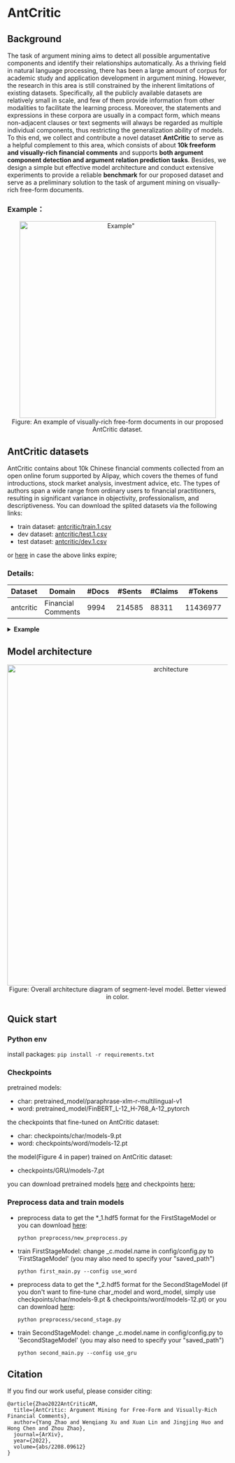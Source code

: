 # AntCritic
## Background
The task of argument mining aims to detect all possible argumentative components and identify their relationships 
automatically. As a thriving field in natural language processing, there has been a large amount of corpus for 
academic study and application development in argument mining. However, the research in this area is still 
constrained by the inherent limitations of existing datasets. Specifically, all the publicly available 
datasets are relatively small in scale, and few of them provide information from other modalities to facilitate 
the learning process. Moreover, the statements and expressions in these corpora are usually in a compact form, 
which means non-adjacent clauses or text segments will always be regarded as multiple individual components, 
thus restricting the generalization ability of models. To this end, we collect and contribute a novel dataset 
**AntCritic** to serve as a helpful complement to this area, which consists of about **10k freeform and visually-rich 
financial comments** and supports **both argument component detection and argument relation prediction tasks**. 
Besides, we design a simple but effective model architecture and conduct extensive experiments to provide 
a reliable **benchmark** for our proposed dataset and serve as a preliminary solution to the task of argument mining 
on visually-rich free-form documents.

### Example：

<p align="center">
<img width="449" alt=Example" src="https://user-images.githubusercontent.com/113573331/207008116-d539090e-7925-41d1-8ebf-6dcfdbaea658.png">
<br /> Figure: An example of visually-rich free-form documents in our proposed AntCritic dataset.
</p>


## AntCritic datasets
<p>
AntCritic contains about 10k Chinese financial comments collected from an open online forum supported by Alipay, 
which covers the themes of fund introductions, stock market analysis, investment advice, etc. The types of authors 
span a wide range from ordinary users to financial practitioners, resulting in significant variance in objectivity, 
professionalism, and descriptiveness. You can download the splited datasets via the following links:
</p>

* train dataset: [antcritic/train.1.csv](https://tianchi.aliyun.com/dataset/142920)
* dev dataset: [antcritic/test.1.csv](https://tianchi.aliyun.com/dataset/142920)
* test dataset: [antcritic/dev.1.csv](https://tianchi.aliyun.com/dataset/142920)

or [here](https://drive.google.com/file/d/1WW_S5ZNCsRCjca4ud2NYfBrBrwAxt0cp/view?usp=sharing) in case the above links expire;

### Details:

  | Dataset                 | Domain | #Docs       | #Sents | #Claims | #Tokens   | Unit | Relation?| Modal | Lang|
  |--------------------|--------|---------|----------|-----------|-----------|---------|---------|---------|---------|
  | antcritic                | Financial Comments | 9994  | 214585 | 88311   | 11436977 | Segment    | Yes | Text&HTML| Chinese|
 

  <details>
  <summary><b>Example</b></summary>
  
  | field | detail                                                                                                                                                                                                                                                                                                                                                                  | field type          | example                                                                                                                                                                                                                                                                                                                                                                                                                                                                                                                                                                                                                                                                                                                                                                                                                                                                                                                                                                                                                                                                                                                                                                                                                                                                                                                                                                                                                                                                                                                                                                                                                                                                                                                                                                                                                                                                                                                                                                                                                                                                                                                                                                                                                                                                                                                                                                                                                                                                                                                                                                                                                                                                                                                                                                                                                                                                                                                                                                                                                                                                                                                                                                                                                                                                                                                                                                                                                                                                                                                                                                                                                                                                                                                                                                                                                                                                                                                                                                                                                                                                                                                                                                          |
  |-------------------------------------------------------------------------------------------------------------------------------------------------------------------------------------------------------------------------------------------------------------------------------------------------------------------------------------------------------------------------|---------------------|----------------------------------------------------------------------------------------------------------------------------------------------------------------------------------------------------------------------------------------------------------------------------------------------------------------------------------------------------------------------------------------------------------------------------------------------------------------------------------------------------------------------------------------------------------------------------------------------------------------------------------------------------------------------------------------------------------------------------------------------------------------------------------------------------------------------------------------------------------------------------------------------------------------------------------------------------------------------------------------------------------------------------------------------------------------------------------------------------------------------------------------------------------------------------------------------------------------------------------------------------------------------------------------------------------------------------------------------------------------------------------------------------------------------------------------------------------------------------------------------------------------------------------------------------------------------------------------------------------------------------------------------------------------------------------------------------------------------------------------------------------------------------------------------------------------------------------------------------------------------------------------------------------------------------------------------------------------------------------------------------------------------------------------------------------------------------------------------------------------------------------------------------------------------------------------------------------------------------------------------------------------------------------------------------------------------------------------------------------------------------------------------------------------------------------------------------------------------------------------------------------------------------------------------------------------------------------------------------------------------------------------------------------------------------------------------------------------------------------------------------------------------------------------------------------------------------------------------------------------------------------------------------------------------------------------------------------------------------------------------------------------------------------------------------------------------------------------------------------------------------------------------------------------------------------------------------------------------------------------------------------------------------------------------------------------------------------------------------------------------------------------------------------------------------------------------------------------------------------------------------------------------------------------------------------------------------------------------------------------------------------------------------------------------------------------------------------------------------------------------------------------------------------------------------------------------------------------------------------------------------------------------------------------------------------------------------------------------------------------------------------------------------------------------------------------------------------------------------------------------------------------------------------------------------------|-------------------------------------------------------------------------------------------------------------------------------------------------------------------------------------------------------------------------------------------------------------------------------------------------------------------------------------------------------------------------------------------------------------------------------------------------------------------------------------------------------------------------------------------------------------------------------------------------------------------------------------------------------------------------------------------------------------------------------------------------------------------------------------------------------------------------------------------------------------------------------------------------------------------------------------------------------------------------------------------------------------------------------------------------------------------------------------------------------------------------------------------------------------------------------------------------------------------------------------------------------------------------------------------------------------------------------------------------------------------------------------------------------------------------------------------------------------------------------------------------------------------------------------------------------------------------------------------------------------------------------------------------------------------------------------------------------------------------------------------------------------------------------------------------------------------------------------------------------------------------------------------------------------------------------------------------------------------------------------------------------------------------------------------------------------------------------------------------------------------------------------------------------------------------------------------------------------------------------------------------------------------------------------------------------------------------------------------------------------------------------------------------------------------------------------------------------------------------------------------------------------------------------------------------------------------------------------------------------------------------------------------------------------------------------------------------------------------------------------------------------------------------------------------------------------------------------------------------------------------------------------------------------------------------------------------------------------------------------------------------------------------------------------------------------------------------------------------------------------------------------------------------------------------------------------------------------------------------------------------------------------------------------------------------------------------------------------------------------------------------------------------------------------------------------------------------------------------------------------------------------------------------------------------------------------------------------------------------------------------------------------------------------------------------------------------------------------------------------------------------------------------------------------------------------------------------------------------------------------------------------------------------------------------------------------------------------------------------------------------------------------------------------------------------------------------------------------------------------------------------------------|
  | srcs  | 原始文章                                                                                                                                                                                                                                                                                                                                                                    | string              | （1）一波行情，往大了说，都是时代的礼物，比如12年重工业见顶后，内需服务消费，代表品种消费股投资，我常说4点，社交属性、成瘾性（复购率）、产品生命力、金融属性；综合而言，为何酒是最好的品种，没有之一呢，比如社交属性，举个小例子，酒庄上最容易明白的就是关系，你说客户让我来参加一个酒局，你来不来？你肯定得来啊，这是给客户来表诚意来了，我来了，又喝多了，出丑了。我把我的面子全给放下了，这某种情况来说，就是给客户的诚意的抵押物呀。比如从低度酒到高度酒啊，可能是一个我们从熟人社会向生人社会变迁的这么一个过程，要迅速的找到这个四十度、五十度甚至六十度的东西呢，把我们的情绪顶起来。\n往后，19年缩表减税搞好资本市场，就类似美股1980，结束了漂亮50，为啥说是19年而不是20年或21年呢，觉得是疫情再放水，导致了这个周期被延后，严格点说消费周期是19年结束了。往后就制造业起来，光伏、锂电为代表的能源革命，既然也是时代礼物，那么通常三波走势，第一波先来个2-3倍，比如价格从10块干到40，然后回撤50%，然后再来一波3倍以上行情，从20干到70，然后再回落个下，然后上涨到80-100，这么完整一轮行情就结束了，龙头品种10倍。现在锂电处于第二波主升浪的末端，很多标的完成了50%回撤后的3倍以上行情了，所以我给的建议是有格局的选手，认为基本面不断刷新大家认知的，可以坚定持股，哪怕是顶部也是阶段性的或是走势复合型的，不用在意一时波动，喜欢拥抱波动的觉得不妨可以减仓。\n赣锋锂业上修业绩预告，预计上半年净利润13亿元-16亿元，同比增长730.75%-922.46%，此前预计盈利8亿元-12亿元。\n这波跟容百一起，也算给大家账户增值助力不少。\n（2）说说车载摄像头光学设备，负面的觉得摄像头这东西一直觉得没啥利润，也没啥技术含量，你说占了个认证优势吧，一般车企都要认证几家的摄像头，也不是就它一家，再说了，你汽车摄像头再多也比不上手机吧。乐观的觉得，一个汽车摄像头相当于3个手机摄像头，相关企业给自己带来的增量是明显的，另外摄像头不至于新能源车，2500w台车，每车10个，得有2.5个摄像头，跟手机也差不多了。不过甭管乐观还是负面，一个道理总是错不了的，智能万联时代，信息汲取，他需要一个入口，视觉，靠摄像头光学是最重要的来源。长期拥抱光学资产，从上游的芯片到下游的模组企业。\n（3）风电这个风电，能源行业就看运营商对折旧的容忍度，要让运营商相信可以把成本降下来，快速实现平价，但风电成本曲线与光伏不同，与产品规模效应和大型化相关，我们之前缺乏大型海工平台，然后陆地跟近海优势风力资源可开发资源不多。\n无非就是成本上，就是随着超大风机12MW以上以及漂浮式技术的出现，海上风电度电成本快速下降。\n暂时列入观察窗口！看装机能否上去，成本能否下来！\n                                                                                                                                                                                                                                                                                                                                                                                                                                                                                                                                                                                                                                                                                                                                                                                                                                                                                                                                                                                                                                                                                                                                                                                                                                                                                                                                                                                                                                                                                                                                                                                                                                                                                                                                                                                                                                                                                                                                                                                                                                                                                                                                                                                                                                                                                                                                                                                                                                                                                                                                                                                                                                                                                                                                                                                                                                                                                                                                                  |
  | sents | 分隔句子(依据标点+html标签), 从0开始标号；                                                                                                                                                                                                                                                                                                                                              | json string         | "{""0"": ""（1）"", ""1"": ""一波行情，往大了说，都是时代的礼物，比如12年重工业见顶后，内需服务消费，代表品种消费股投资，我常说4点，社交属性、成瘾性（复购率）、产品生命力、金融属性；"", ""2"": ""综合而言，为何酒是最好的品种，没有之一呢，比如社交属性，举个小例子，酒庄上最容易明白的就是关系，你说客户让我来参加一个酒局，你来不来？"", ""3"": ""你肯定得来啊，这是给客户来表诚意来了，我来了，又喝多了，出丑了。"", ""4"": ""我把我的面子全给放下了，这某种情况来说，就是给客户的诚意的抵押物呀。"", ""5"": ""比如从低度酒到高度酒啊，可能是一个我们从熟人社会向生人社会变迁的这么一个过程，要迅速的找到这个四十度、五十度甚至六十度的东西呢，把我们的情绪顶起来。"", ""6"": ""往后，19年缩表减税搞好资本市场，就类似美股1980，结束了漂亮50，为啥说是19年而不是20年或21年呢，觉得是疫情再放水，导致了这个周期被延后，严格点说消费周期是19年结束了。"", ""7"": ""往后就制造业起来，光伏、锂电为代表的能源革命，既然也是时代礼物，那么通常三波走势，第一波先来个2-3倍，比如价格从10块干到40，然后回撤50%，然后再来一波3倍以上行情，从20干到70，然后再回落个下，然后上涨到80-100，这么完整一轮行情就结束了，龙头品种10倍。"", ""8"": ""现在锂电处于第二波主升浪的末端，很多标的完成了50%回撤后的3倍以上行情了，所以我给的建议是有格局的选手，认为基本面不断刷新大家认知的，可以坚定持股，哪怕是顶部也是阶段性的或是走势复合型的，不用在意一时波动，喜欢拥抱波动的觉得不妨可以减仓。"", ""9"": ""赣锋锂业上修业绩预告，预计上半年净利润13亿元-16亿元，同比增长730.75%-922.46%，此前预计盈利8亿元-12亿元。"", ""10"": ""这波跟容百一起，也算给大家账户增值助力不少。"", ""11"": ""（2）"", ""12"": ""说说车载摄像头光学设备，负面的觉得摄像头这东西一直觉得没啥利润，也没啥技术含量，你说占了个认证优势吧，一般车企都要认证几家的摄像头，也不是就它一家，再说了，你汽车摄像头再多也比不上手机吧。"", ""13"": ""乐观的觉得，一个汽车摄像头相当于3个手机摄像头，相关企业给自己带来的增量是明显的，另外摄像头不至于新能源车，2500w台车，每车10个，得有2.5个摄像头，跟手机也差不多了。"", ""14"": ""不过甭管乐观还是负面，一个道理总是错不了的，智能万联时代，信息汲取，他需要一个入口，视觉，靠摄像头光学是最重要的来源。"", ""15"": ""长期拥抱光学资产，从上游的芯片到下游的模组企业。"", ""16"": ""（3）风电"", ""17"": ""这个风电，能源行业就看运营商对折旧的容忍度，要让运营商相信可以把成本降下来，快速实现平价，但风电成本曲线与光伏不同，与产品规模效应和大型化相关，我们之前缺乏大型海工平台，然后陆地跟近海优势风力资源可开发资源不多。"", ""18"": ""无非就是成本上，就是随着超大风机12MW以上以及漂浮式技术的出现，海上风电度电成本快速下降。"", ""19"": ""暂时列入观察窗口！"", ""20"": ""看装机能否上去，成本能否下来！""}"                                                                                                                                                                                                                                                                                                                                                                                                                                                                                                                                                                                                                                                                                                                                                                                                                                                                                                                                                                                                                                                                                                                                                                                                                                                                                                                                                                                                                                                                                                                                                                                                                                                                                                                                                                                                                                                                                                                                                                                                                                                                                                                                                                                                                                                                                                                                                                                                                                                                                                                                                                                                                                                                    |
  | tags  | a. "font-size"：字体大小，分为三类：本文最常出现的大小（0），比常见大小更大（1）， 更小（2）; <br> b. "color"：前景颜色，只要有前景颜色即为1，否则为0； <br> c. "background-color"：背景颜色，只要有背景颜色，即为1，否则为0；<br> d. "sns-small-title"：是否是小标题；<br> e. "sns-blob-tl"：是否是副标题；<br> f. "strong"：是否加粗；<br> g. "supertalk"：是否是话题标识符（#），是即为1，否则为0; <br> h. "blockquote"：是否是引用语；<br>  i. "po"：段落序号； <br> j. "pi"：段落内编号；<br> k. "h4"：是否是四级标题； | list of json string | "[{""font-size"": -1, ""color"": -1, ""background-color"": -1, ""strong"": 0, ""sns-small-title"": 0, ""sns-blob-tl"": 0, ""supertalk"": 0, ""blockquote"": 0, ""h4"": 0, ""po"": 1, ""pi"": 1}, {""font-size"": -1, ""color"": -1, ""background-color"": -1, ""strong"": 0, ""sns-small-title"": 0, ""sns-blob-tl"": 0, ""supertalk"": 0, ""blockquote"": 0, ""h4"": 0, ""po"": 2, ""pi"": 1}, {""font-size"": -1, ""color"": -1, ""background-color"": -1, ""strong"": 0, ""sns-small-title"": 0, ""sns-blob-tl"": 0, ""supertalk"": 0, ""blockquote"": 0, ""h4"": 0, ""po"": 2, ""pi"": 2}, {""font-size"": -1, ""color"": -1, ""background-color"": -1, ""strong"": 0, ""sns-small-title"": 0, ""sns-blob-tl"": 0, ""supertalk"": 0, ""blockquote"": 0, ""h4"": 0, ""po"": 2, ""pi"": 3}, {""font-size"": -1, ""color"": -1, ""background-color"": -1, ""strong"": 0, ""sns-small-title"": 0, ""sns-blob-tl"": 0, ""supertalk"": 0, ""blockquote"": 0, ""h4"": 0, ""po"": 2, ""pi"": 4}, {""font-size"": -1, ""color"": -1, ""background-color"": -1, ""strong"": 0, ""sns-small-title"": 0, ""sns-blob-tl"": 0, ""supertalk"": 0, ""blockquote"": 0, ""h4"": 0, ""po"": 2, ""pi"": 5}, {""font-size"": -1, ""color"": -1, ""background-color"": -1, ""strong"": 0, ""sns-small-title"": 0, ""sns-blob-tl"": 0, ""supertalk"": 0, ""blockquote"": 0, ""h4"": 0, ""po"": 3, ""pi"": 1}, {""font-size"": -1, ""color"": -1, ""background-color"": -1, ""strong"": 0, ""sns-small-title"": 0, ""sns-blob-tl"": 0, ""supertalk"": 0, ""blockquote"": 0, ""h4"": 0, ""po"": 3, ""pi"": 2}, {""font-size"": -1, ""color"": -1, ""background-color"": -1, ""strong"": 0, ""sns-small-title"": 0, ""sns-blob-tl"": 0, ""supertalk"": 0, ""blockquote"": 0, ""h4"": 0, ""po"": 3, ""pi"": 3}, {""font-size"": -1, ""color"": -1, ""background-color"": -1, ""strong"": 0, ""sns-small-title"": 0, ""sns-blob-tl"": 0, ""supertalk"": 0, ""blockquote"": 0, ""h4"": 0, ""po"": 4, ""pi"": 1}, {""font-size"": -1, ""color"": -1, ""background-color"": -1, ""strong"": 0, ""sns-small-title"": 0, ""sns-blob-tl"": 0, ""supertalk"": 0, ""blockquote"": 0, ""h4"": 0, ""po"": 5, ""pi"": 1}, {""font-size"": -1, ""color"": -1, ""background-color"": -1, ""strong"": 0, ""sns-small-title"": 0, ""sns-blob-tl"": 0, ""supertalk"": 0, ""blockquote"": 0, ""h4"": 0, ""po"": 6, ""pi"": 1}, {""font-size"": -1, ""color"": -1, ""background-color"": -1, ""strong"": 0, ""sns-small-title"": 0, ""sns-blob-tl"": 0, ""supertalk"": 0, ""blockquote"": 0, ""h4"": 0, ""po"": 7, ""pi"": 1}, {""font-size"": -1, ""color"": -1, ""background-color"": -1, ""strong"": 0, ""sns-small-title"": 0, ""sns-blob-tl"": 0, ""supertalk"": 0, ""blockquote"": 0, ""h4"": 0, ""po"": 7, ""pi"": 2}, {""font-size"": -1, ""color"": -1, ""background-color"": -1, ""strong"": 0, ""sns-small-title"": 0, ""sns-blob-tl"": 0, ""supertalk"": 0, ""blockquote"": 0, ""h4"": 0, ""po"": 7, ""pi"": 3}, {""font-size"": -1, ""color"": -1, ""background-color"": -1, ""strong"": 0, ""sns-small-title"": 0, ""sns-blob-tl"": 0, ""supertalk"": 0, ""blockquote"": 0, ""h4"": 0, ""po"": 7, ""pi"": 4}, {""font-size"": -1, ""color"": -1, ""background-color"": -1, ""strong"": 0, ""sns-small-title"": 0, ""sns-blob-tl"": 0, ""supertalk"": 0, ""blockquote"": 0, ""h4"": 0, ""po"": 8, ""pi"": 1}, {""font-size"": -1, ""color"": -1, ""background-color"": -1, ""strong"": 0, ""sns-small-title"": 0, ""sns-blob-tl"": 0, ""supertalk"": 0, ""blockquote"": 0, ""h4"": 0, ""po"": 9, ""pi"": 1}, {""font-size"": -1, ""color"": -1, ""background-color"": -1, ""strong"": 0, ""sns-small-title"": 0, ""sns-blob-tl"": 0, ""supertalk"": 0, ""blockquote"": 0, ""h4"": 0, ""po"": 10, ""pi"": 1}, {""font-size"": -1, ""color"": -1, ""background-color"": -1, ""strong"": 0, ""sns-small-title"": 0, ""sns-blob-tl"": 0, ""supertalk"": 0, ""blockquote"": 0, ""h4"": 0, ""po"": 11, ""pi"": 1}, {""font-size"": -1, ""color"": -1, ""background-color"": -1, ""strong"": 0, ""sns-small-title"": 0, ""sns-blob-tl"": 0, ""supertalk"": 0, ""blockquote"": 0, ""h4"": 0, ""po"": 11, ""pi"": 2}]" |
  | trgs  | 标注结果, results字段： <br> a. MajorClaim - 主论点; <br> b. Claim_{i} - 第i个子论点; <br> c.Premise_\<i>_\<j> - 第i个子论点的第j个子论据, 0<=i<=8, 0<=j<=4; 一个主论点，最多8个子论点，每个子论点最多4个论据；<br> d. relations字段: <br> &ensp;&ensp; 子论点和主论点的关系： 默认值是-1，表示不存在该关系，1是支持，0是反驳，2是有关，3是无关；<br>&ensp;&ensp; 子论点和论据的关系：默认值是-1，表示不存在该关系，1是支持，0是反驳；                                                               | json string         | "{""results"": {""MajorClaim"": [7], ""Claim_1"": [2], ""Claim_2"": [8], ""Claim_3"": [12, 15], ""Claim_4"": [16, 19, 20], ""Claim_5"": [], ""Claim_6"": [], ""Claim_7"": [], ""Claim_8"": [], ""Premise_1_1"": [3, 4], ""Premise_1_2"": [5], ""Premise_1_3"": [], ""Premise_1_4"": [], ""Premise_2_1"": [6], ""Premise_2_2"": [], ""Premise_2_3"": [9, 10], ""Premise_2_4"": [], ""Premise_3_1"": [], ""Premise_3_2"": [13, 14], ""Premise_3_3"": [], ""Premise_3_4"": [], ""Premise_4_1"": [17], ""Premise_4_2"": [18], ""Premise_4_3"": [], ""Premise_4_4"": [], ""Premise_5_1"": [], ""Premise_5_2"": [], ""Premise_5_3"": [], ""Premise_5_4"": [], ""Premise_6_1"": [], ""Premise_6_2"": [], ""Premise_6_3"": [], ""Premise_6_4"": [], ""Premise_7_1"": [], ""Premise_7_2"": [], ""Premise_7_3"": [], ""Premise_7_4"": [], ""Premise_8_1"": [], ""Premise_8_2"": [], ""Premise_8_3"": [], ""Premise_8_4"": []}, ""relations"": {""Claim_1"": 3, ""Claim_2"": 1, ""Claim_3"": 0, ""Claim_4"": 1, ""Claim_5"": -1, ""Claim_6"": -1, ""Claim_7"": -1, ""Claim_8"": -1, ""Premise_1_1"": 1, ""Premise_1_2"": 1, ""Premise_1_3"": -1, ""Premise_1_4"": -1, ""Premise_2_1"": 1, ""Premise_2_2"": 1, ""Premise_2_3"": 1, ""Premise_2_4"": -1, ""Premise_3_1"": -1, ""Premise_3_2"": 1, ""Premise_3_3"": -1, ""Premise_3_4"": -1, ""Premise_4_1"": 1, ""Premise_4_2"": 1, ""Premise_4_3"": -1, ""Premise_4_4"": -1, ""Premise_5_1"": -1, ""Premise_5_2"": -1, ""Premise_5_3"": -1, ""Premise_5_4"": -1, ""Premise_6_1"": -1, ""Premise_6_2"": -1, ""Premise_6_3"": -1, ""Premise_6_4"": -1, ""Premise_7_1"": -1, ""Premise_7_2"": -1, ""Premise_7_3"": -1, ""Premise_7_4"": -1, ""Premise_8_1"": -1, ""Premise_8_2"": -1, ""Premise_8_3"": -1, ""Premise_8_4"": -1}, ""url"": ""https://alphaq.alipay.com/index_manage.htm#/mark?taskId=545757&subTaskId=10148412928&isPreview=1&tntInstId=caeaf603""}"                                                                                                                                                                                                                                                                                                                                                                                                                                                                                                                                                                                                                                                                                                                                                                                                                                                                                                                                                                                                                                                                                                                                                                                                                                                                                                                                                                                                                                                                                                                                                                                                                                                                                                                                                                                                                                                                                                                                                                                                                                                                                                                                                                                                                                                                             |
  </details>



## Model architecture
<center class="half">
<img width="732" alt="architecture" src="https://user-images.githubusercontent.com/113573331/207002976-3c22a56b-ea77-4bff-8f79-1267c2593090.png">
<br> Figure: Overall architecture diagram of segment-level model. Better viewed in color.
</center>


## Quick start
### Python env

install packages: `pip install -r requirements.txt` 

### Checkpoints

pretrained models:
* char: pretrained_model/paraphrase-xlm-r-multilingual-v1 
* word: pretrained_model/FinBERT_L-12_H-768_A-12_pytorch

the checkpoints that fine-tuned on AntCritic dataset:
* char: checkpoints/char/models-9.pt
* word: checkpoints/word/models-12.pt

the model(Figure 4 in paper) trained on AntCritic dataset:
* checkpoints/GRU/models-7.pt

you can download pretrained models [here](https://drive.google.com/file/d/1d8fb3OrYEtSGK6e0objRRSmrTAI_V9a_/view?usp=sharing) and checkpoints [here](https://drive.google.com/file/d/1qXFfb3SWSDFN-qvPWG2k16RJoMJZ4P0U/view?usp=sharing);

### Preprocess data and train models
- preprocess data to get the *_1.hdf5 format for the FirstStageModel or you can download [here](https://drive.google.com/file/d/1G-XQBgTKuWRhIkg4QYfWNvBptxtidzc1/view?usp=sharing):

  `python preprocess/new_preprocess.py`

- train FirstStageModel: change _c.model.name in config/config.py to 'FirstStageModel' (you may also need to specify your "saved_path")

  `python first_main.py --config use_word`

- preprocess data to get the *_2.hdf5 format for the SecondStageModel (if you don't want to fine-tune char_model and word_model, simply use checkpoints/char/models-9.pt & checkpoints/word/models-12.pt) or you can download [here](https://drive.google.com/file/d/1zV0Eq0Oaa1tWK_1cZqlkSjyLIdmc9HyF/view?usp=sharing):

  `python preprocess/second_stage.py`

- train SecondStageModel: change _c.model.name in config/config.py to 'SecondStageModel' (you may also need to specify your "saved_path")

  `python second_main.py --config use_gru`


## Citation

If you find our work useful, please consider citing:

```
@article{Zhao2022AntCriticAM,
  title={AntCritic: Argument Mining for Free-Form and Visually-Rich Financial Comments},
  author={Yang Zhao and Wenqiang Xu and Xuan Lin and Jingjing Huo and Hong Chen and Zhou Zhao},
  journal={ArXiv},
  year={2022},
  volume={abs/2208.09612}
}
```

